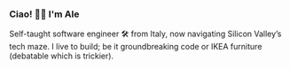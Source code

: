 ### Ciao! 👋🏼 I'm Ale

Self-taught software engineer 🛠 from Italy, now navigating Silicon Valley’s tech maze. I live to build; be it groundbreaking code or IKEA furniture (debatable which is trickier).
